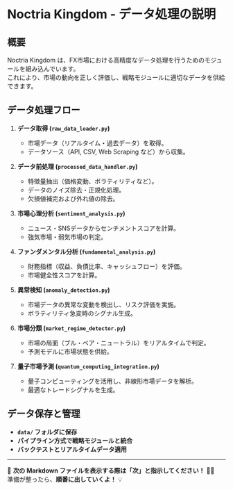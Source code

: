 # Noctria Kingdom - データ処理の説明

## 概要
Noctria Kingdom は、FX市場における高精度なデータ処理を行うためのモジュールを組み込んでいます。  
これにより、市場の動向を正しく評価し、戦略モジュールに適切なデータを供給できます。

## データ処理フロー

1. **データ取得 (`raw_data_loader.py`)**
   - 市場データ（リアルタイム・過去データ）を取得。
   - データソース（API, CSV, Web Scraping など）から収集。

2. **データ前処理 (`processed_data_handler.py`)**
   - 特徴量抽出（価格変動、ボラティリティなど）。
   - データのノイズ除去・正規化処理。
   - 欠損値補完および外れ値の除去。

3. **市場心理分析 (`sentiment_analysis.py`)**
   - ニュース・SNSデータからセンチメントスコアを計算。
   - 強気市場・弱気市場の判定。

4. **ファンダメンタル分析 (`fundamental_analysis.py`)**
   - 財務指標（収益、負債比率、キャッシュフロー）を評価。
   - 市場健全性スコアを計算。

5. **異常検知 (`anomaly_detection.py`)**
   - 市場データの異常な変動を検出し、リスク評価を実施。
   - ボラティリティ急変時のシグナル生成。

6. **市場分類 (`market_regime_detector.py`)**
   - 市場の局面（ブル・ベア・ニュートラル）をリアルタイムで判定。
   - 予測モデルに市場状態を供給。

7. **量子市場予測 (`quantum_computing_integration.py`)**
   - 量子コンピューティングを活用し、非線形市場データを解析。
   - 最適なトレードシグナルを生成。

## データ保存と管理
- **`data/` フォルダに保存**
- **パイプライン方式で戦略モジュールと統合**
- **バックテストとリアルタイムデータ適用**

---

📌 **次の Markdown ファイルを表示する際は「次」と指示してください！** 🚀✨  
準備が整ったら、**順番に出していくよ！** 💡
